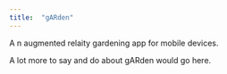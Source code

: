 ```yaml
---
title:  "gARden"
---
```

A n augmented relaity gardening app for mobile devices.
<!--more-->

A lot more to say and do about gARden would go here.
